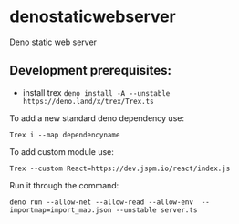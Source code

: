 # denostaticwebserver
Deno static web server

## Development prerequisites:

* install trex `deno install -A --unstable https://deno.land/x/trex/Trex.ts`

To add a new standard deno dependency use:

    Trex i --map dependencyname

To add custom module use:

    Trex --custom React=https://dev.jspm.io/react/index.js

Run it through the command:

    deno run --allow-net --allow-read --allow-env  --importmap=import_map.json --unstable server.ts
